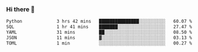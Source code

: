 ### Hi there 👋

<!--START_SECTION:waka-->

```txt
Python             3 hrs 42 mins   ███████████████░░░░░░░░░░   60.07 %
SQL                1 hr 41 mins    ███████░░░░░░░░░░░░░░░░░░   27.47 %
YAML               31 mins         ██░░░░░░░░░░░░░░░░░░░░░░░   08.50 %
JSON               11 mins         ▓░░░░░░░░░░░░░░░░░░░░░░░░   03.13 %
TOML               1 min           ░░░░░░░░░░░░░░░░░░░░░░░░░   00.27 %
```

<!--END_SECTION:waka-->

<!--
**Jonas-VanHaeken/Jonas-VanHaeken** is a ✨ _special_ ✨ repository because its `README.md` (this file) appears on your GitHub profile.

Here are some ideas to get you started:

- 🔭 I’m currently working on ...
- 🌱 I’m currently learning ...
- 👯 I’m looking to collaborate on ...
- 🤔 I’m looking for help with ...
- 💬 Ask me about ...
- 📫 How to reach me: ...
- 😄 Pronouns: ...
- ⚡ Fun fact: ...
-->
